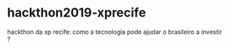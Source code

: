 # hackthon2019-xprecife
hackthon da xp recife: como a tecnologia pode ajudar o brasileiro a investir ?

